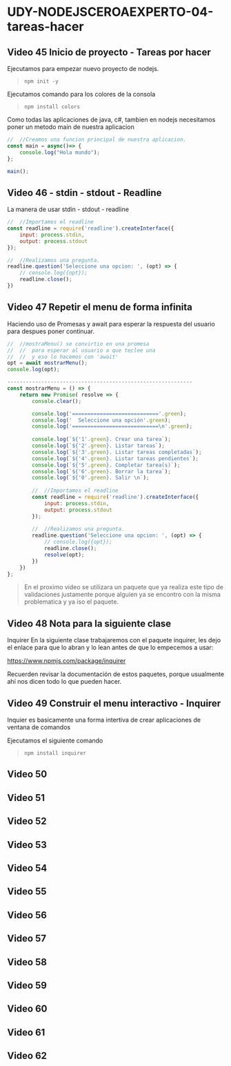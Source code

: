 # UDY-NODEJSCEROAEXPERTO-04-tareas-hacer

## Video 45 Inicio de proyecto - Tareas por hacer

Ejecutamos para empezar nuevo proyecto de nodejs.
> `npm init -y`

Ejecutamos comando para los colores de la consola
> `npm install colors`

Como todas las aplicaciones de java, c#, tambien en nodejs
necesitamos poner un metodo main de nuestra aplicacion

```js
//  //Creamos una funcion principal de nuestra aplicacion.
const main = async()=> {
    console.log("Hola mundo");
};

main();
```

## Video 46 - stdin - stdout - Readline

La manera de usar stdin - stdout - readline

```js
//  //Importamos el readline
const readline = require('readline').createInterface({
    input: process.stdin,
    output: process.stdout
});

//  //Realizamos una pregunta.
readline.question('Seleccione una opcion: ', (opt) => {
    // console.log({opt});
    readline.close();
})
```

## Video 47 Repetir el menu de forma infinita

Haciendo uso de Promesas y await para esperar la respuesta del
usuario para despues poner continuar.

```js
//  //mostraMenu() se convirtio en una promesa
//  //  para esperar al usuario a que teclee una 
//  //  y eso lo hacemos con 'await'
opt = await mostrarMenu();
console.log(opt);

------------------------------------------------------------
const mostrarMenu = () => {
    return new Promise( resolve => {
        console.clear();

        console.log('============================'.green);
        console.log('  Seleccione una opción'.green);
        console.log('============================\n'.green);
    
        console.log(`${'1'.green}. Crear una tarea`);
        console.log(`${'2'.green}. Listar tareas`);
        console.log(`${'3'.green}. Listar tareas completadas`);
        console.log(`${'4'.green}. Listar tareas pendientes`);
        console.log(`${'5'.green}. Completar tarea(s)`);
        console.log(`${'6'.green}. Borrar la tarea`);
        console.log(`${'0'.green}. Salir \n`);
        
        //  //Importamos el readline
        const readline = require('readline').createInterface({
            input: process.stdin,
            output: process.stdout
        });
    
        //  //Realizamos una pregunta.
        readline.question('Seleccione una opcion: ', (opt) => {
            // console.log({opt});
            readline.close();
            resolve(opt);
        })    
    })
};
```

> En el proximo video se utilizara un paquete que ya realiza este
tipo de validaciones justamente porque alguien ya se encontro con la
misma problematica y ya iso el paquete.

## Video 48 Nota para la siguiente clase

Inquirer
En la siguiente clase trabajaremos con el paquete inquirer, 
les dejo el enlace para que lo abran y lo lean antes de que 
lo empecemos a usar:

https://www.npmjs.com/package/inquirer

Recuerden revisar la documentación de estos paquetes, porque 
usualmente ahí nos dicen todo lo que pueden hacer.

## Video 49 Construir el menu interactivo - Inquirer

Inquier es basicamente una forma intertiva de crear aplicaciones 
de ventana de comandos

Ejecutamos el siguiente comando
> `npm install inquirer`

## Video 50

## Video 51

## Video 52

## Video 53

## Video 54

## Video 55

## Video 56

## Video 57

## Video 58

## Video 59

## Video 60

## Video 61

## Video 62





























































